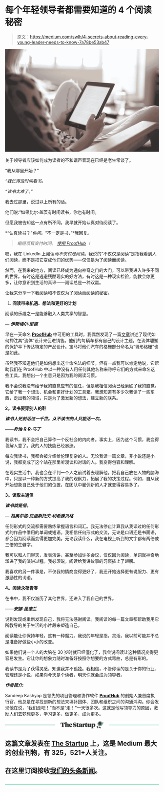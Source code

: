 # 每个年轻领导者都需要知道的 4 个阅读秘密

> 原文：<https://medium.com/swlh/4-secrets-about-reading-every-young-leader-needs-to-know-7a78be53ab47>

![](img/2919a38c19f7dfba682573b94bf3f75e.png)

关于领导者应该如何成为读者的不和谐声音现在已经是老生常谈了。

“我从哪里开始？”

*“我忙得没时间看书。*

*“读书太难了。”*

我去过那里，说过以上所有的话。

他们说:“如果比尔·盖茨有时间读书，你也有时间。

但愿我被告知这一点有所不同，我早就开始认真对待阅读了。

*“认真读书？”*你问。*“不一定是书，”*我回复。

> *缩短项目交付时间。* [*使用 ProofHub*](https://www.proofhub.com/#utm_source=Medium&utm_medium=Referral&utm_campaign=Leadership&utm_content=4%20Secrets%20About%20Reading%20Every%20Young%20Leader%20Needs%20to%C2%A0Know) *！*

嗯，我在 LinkedIn 上阅读*而不仅仅是阅读*。我说的“不仅仅是阅读”是指我看到人们阅读，而不是把它变成他们的优势——仅仅是为了阅读而阅读。

然而，在我来的地方，阅读已经成为通向神奇之门的大门，可以带我进入许多不同的世界。有时这是逃避残酷现实的好方法，有时这是一种现实检验，能教会你更多，让你意识到生活的真谛——阅读总是一种双赢。

让我来分享一下我阅读和不仅仅为了阅读而阅读的秘密。

1.  **阅读带来机遇、想法和更好的计划**

阅读的乐趣之一是能够融入人类共享的智慧。

— ***伊斯梅尔·里德***

早在一天命名 [**ProofHub**](https://www.proofhub.com/#utm_source=Medium&utm_medium=Referral&utm_campaign=Leadership&utm_content=4%20Secrets%20About%20Reading%20Every%20Young%20Leader%20Needs%20to%C2%A0Know) 中可用的工具时，我偶然发现了一篇[文章](https://economictimes.indiatimes.com/slideshows/auto/why-hyundai-is-betting-on-its-fluidic-design-to-boost-sales/slideshow/11897380.cms)讲述了现代如何押注其“流体”设计来促进销售。他们的每辆车都有自己的设计主题，在流体雕塑的保护伞下传达特定的产品设计。宝马将他们汽车的格栅部分命名为“肾形格栅”也是如此。

虽然我不知道他们是如何想出这个命名法的细节，但有一点我可以肯定地说，它帮助我们在 ProofHub 中以一种没有人用任何其他名称来称呼它们的方式来命名这些工具。我想出一个主意只是因为我的阅读习惯。

我不会说我没有给予我的直觉应有的信任，但是我相信阅读已经磨砺了我的直觉。它给了我一个想法、机会和更好计划的工具箱。我想知道有多少次我读了一些东西，走出我的领域，只是为了激发新的想法，建立新的联系。

**2。读书要穿别人的鞋**

***读书人死前活过一千世。从不读书的人只能活一次。***

——***乔治·R·R·马丁***

我读书，我不会把自己算作一个反社会的内向者。事实上，因为这个习惯，我变得善解人意了。我的人的技能已经暴涨。

每次我读书，我都会被介绍给伦理复杂的人。无论我读一篇文章，非小说还是小说，我都变成了这个站在那里听漫谈和对话的人。我变得包容和理解。

在现实生活中，我也会在评判一个人之前试着去理解他。把我自己放在人物的脑海中，只是以一种新的方式提高了我的观察力，拓展了我的决策过程。例如，自从我开始想象自己处于他们的位置，在团队中雇佣新的人才就变得容易多了。

**3。读取主通信**

***读书就是借。***

— ***格奥尔格·克里斯托夫·利希滕贝格***

任何形式的交流都需要熟练掌握语言和词汇。我无法停止计算我从我读过的任何形式的作品中借用的单词或短语。我相信任何形式的交流，无论是口语还是书面语，都会因为阅读而变得更加完美。无论我读什么，我在电视上听到的文字都有两倍或三倍的生僻字。

我可以和人们聊天，发表演讲，甚至参加许多会议，仅仅因为阅读，单词就神奇地溜进了我的演讲过程。我必须说，阅读给我讲故事的习惯插上了翅膀。

我喜欢的另一件事是，不仅我的情商变得更好了，我还开始选择更有说服力、更有激励性的词语。

**4。阅读永葆青春**

在书中，我不仅游历了其他世界，还进入了我自己的世界。

——***安娜·昆德兰***

说到发现或重新发现自己，我将无法感谢阅读。我阅读的每一篇文章都帮助我用它所教导的关于生活的小片段来塑造自己。

阅读能让你保持年轻，这有一种魔力。我说的年轻是指，灵活。我以前可能并不总是准备好做些小小的改变。

如果他们说一个人的大脑在 30 岁时就已经僵化了，我会说阅读让这种情况变得更容易发生。它让你的想象力随时准备好按照你想要的方式弯曲，总是有形的。

我读书是为了获得灵感，知道我并不孤独。我相信，不管你读的是关于你的行业、管理还是小说，如果你今天是个读者，明天你就会成为领导者。

***作者简介:***

Sandeep Kashyap 是领先的项目管理和协作软件 [**ProofHub**](https://www.proofhub.com/#utm_source=Medium&utm_medium=Referral&utm_campaign=Leadership&utm_content=4%20Secrets%20About%20Reading%20Every%20Young%20Leader%20Needs%20to%C2%A0Know) 的创始人兼首席执行官。他总是在寻找创新的想法来填补团体、团队和组织之间的沟通鸿沟。你会发现他在说，“我们走吧！”而不是“走！”一天很多次。这就是他写领导力的原因，激励人们去梦想更多，学习更多，做更多，成为更多。

[![](img/308a8d84fb9b2fab43d66c117fcc4bb4.png)](https://medium.com/swlh)

## 这篇文章发表在 [The Startup](https://medium.com/swlh) 上，这是 Medium 最大的创业刊物，有 325，521+人关注。

## 在这里订阅接收[我们的头条新闻](http://growthsupply.com/the-startup-newsletter/)。

[![](img/b0164736ea17a63403e660de5dedf91a.png)](https://medium.com/swlh)